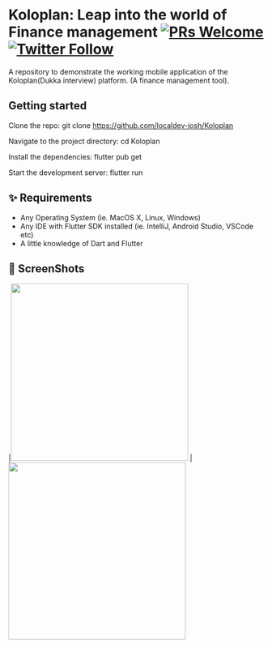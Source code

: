 # Koloplan: Leap into the world of Finance management [![PRs Welcome](https://img.shields.io/twitter/follow/hey_seun.svg?style=flat-square)](http://makeapullrequest.com) [![Twitter Follow](https://img.shields.io/twitter/follow/hey_seun.svg?style=social)](https://twitter.com/hey_seun)


A repository to demonstrate the working mobile application of the Koloplan(Dukka interview) platform. (A finance management tool).


## Getting started

Clone the repo:
git clone https://github.com/localdev-josh/Koloplan

Navigate to the project directory:
cd Koloplan

Install the dependencies:
flutter pub get

Start the development server:
flutter run


## ✨ Requirements
* Any Operating System (ie. MacOS X, Linux, Windows)
* Any IDE with Flutter SDK installed (ie. IntelliJ, Android Studio, VSCode etc)
* A little knowledge of Dart and Flutter


## 📸 ScreenShots

|<img src="https://i.ibb.co/K7Pc6bM/landing-page.png" width="350">
|<img src="https://i.ibb.co/jy7MXjB/create-account.png" width="350">
